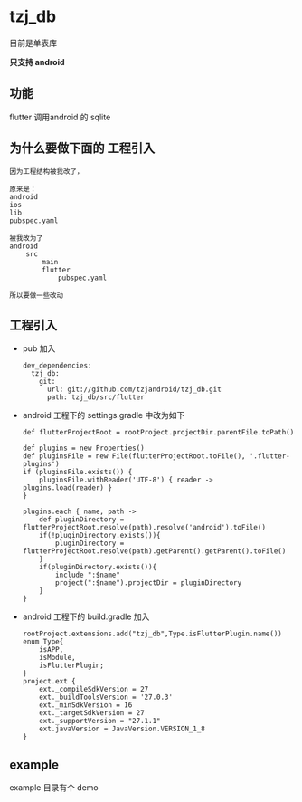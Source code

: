# tzj_db
目前是单表库

**只支持 android**
## 功能
flutter 调用android 的 sqlite

## 为什么要做下面的 工程引入
    因为工程结构被我改了，

    原来是：
    android
    ios
    lib
    pubspec.yaml

    被我改为了
    android
        src
            main
            flutter
                pubspec.yaml

    所以要做一些改动


## 工程引入
- pub 加入
    ```pub
    dev_dependencies:
      tzj_db:
        git:
          url: git://github.com/tzjandroid/tzj_db.git
          path: tzj_db/src/flutter
    ```
- android 工程下的 settings.gradle 中改为如下
    ```Gradle
    def flutterProjectRoot = rootProject.projectDir.parentFile.toPath()

    def plugins = new Properties()
    def pluginsFile = new File(flutterProjectRoot.toFile(), '.flutter-plugins')
    if (pluginsFile.exists()) {
        pluginsFile.withReader('UTF-8') { reader -> plugins.load(reader) }
    }

    plugins.each { name, path ->
        def pluginDirectory = flutterProjectRoot.resolve(path).resolve('android').toFile()
        if(!pluginDirectory.exists()){
            pluginDirectory = flutterProjectRoot.resolve(path).getParent().getParent().toFile()
        }
        if(pluginDirectory.exists()){
            include ":$name"
            project(":$name").projectDir = pluginDirectory
        }
    }
    ```
- android 工程下的 build.gradle  加入
    ```Gradle
    rootProject.extensions.add("tzj_db",Type.isFlutterPlugin.name())
    enum Type{
        isAPP,
        isModule,
        isFlutterPlugin;
    }
    project.ext {
        ext._compileSdkVersion = 27
        ext._buildToolsVersion = '27.0.3'
        ext._minSdkVersion = 16
        ext._targetSdkVersion = 27
        ext._supportVersion = "27.1.1"
        ext.javaVersion = JavaVersion.VERSION_1_8
    }
    ```

## example
example 目录有个 demo